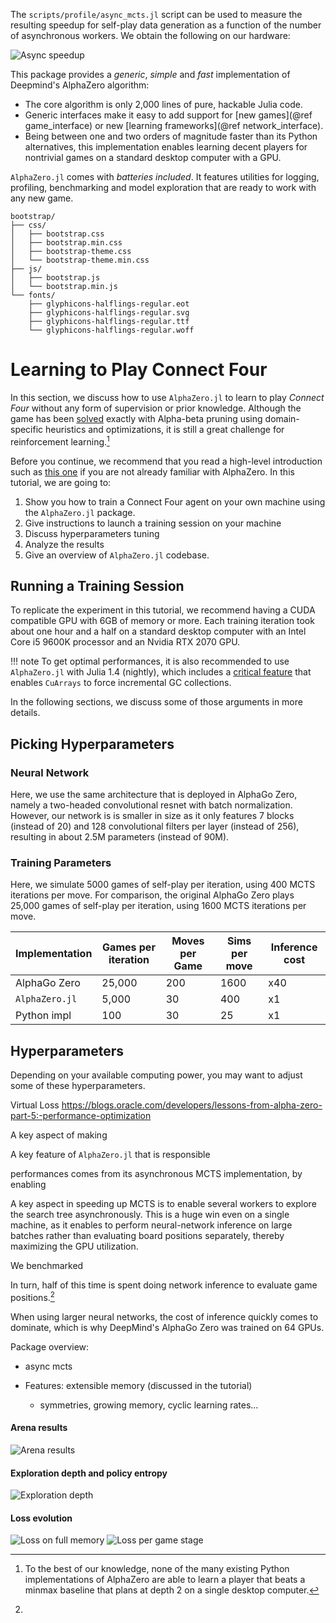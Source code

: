 
The `scripts/profile/async_mcts.jl` script can be used to measure the resulting
speedup for self-play data generation as a function of the number of asynchronous
workers. We obtain the following on our hardware:

![Async speedup](../assets/img/connect-four/async-profiling/mcts_speed.png)

This package provides a _generic_, _simple_ and _fast_ implementation of
Deepmind's AlphaZero algorithm:

* The core algorithm is only 2,000 lines of pure, hackable Julia code.
* Generic interfaces make it easy to add support for
  [new games](@ref game_interface) or new
  [learning frameworks](@ref network_interface).
* Being between one and two orders of magnitude faster than its Python alternatives,
  this implementation enables learning decent players for nontrivial games on
  a standard desktop computer with a GPU.

`AlphaZero.jl` comes with _batteries included_. It features utilities for
logging, profiling, benchmarking and model exploration that are ready to work
with any new game.

```
bootstrap/
├── css/
│   ├── bootstrap.css
│   ├── bootstrap.min.css
│   ├── bootstrap-theme.css
│   └── bootstrap-theme.min.css
├── js/
│   ├── bootstrap.js
│   └── bootstrap.min.js
└── fonts/
    ├── glyphicons-halflings-regular.eot
    ├── glyphicons-halflings-regular.svg
    ├── glyphicons-halflings-regular.ttf
    └── glyphicons-halflings-regular.woff
```

# Learning to Play Connect Four

In this section, we discuss how to use `AlphaZero.jl` to learn to play
_Connect Four_ without any form of supervision or prior knowledge.
Although the game has been [solved](https://connect4.gamesolver.org/) exactly
with Alpha-beta pruning using domain-specific heuristics and optimizations, it
is still a great challenge for reinforcement learning.[^1]

[^1]:
    To the best of our knowledge, none of the many existing Python
    implementations of AlphaZero are able to learn a player that beats a
    minmax baseline that plans at depth 2 on a single desktop computer.

Before you continue,
we recommend that you read a high-level introduction such as
[this one](https://web.stanford.edu/~surag/posts/alphazero.html)
if you are not already familiar with AlphaZero.
In this tutorial, we are going to:

  1. Show you how to train a Connect Four agent on your own machine using
     the `AlphaZero.jl` package.
  1. Give instructions to launch a training session on your machine
  2. Discuss hyperparameters tuning
  3. Analyze the results
  4. Give an overview of `AlphaZero.jl` codebase.

## Running a Training Session

To replicate the experiment in this tutorial, we recommend having a CUDA
compatible GPU with 6GB of memory or more. Each training iteration took about
one hour and a half on a standard desktop computer with an Intel Core i5 9600K
processor and an Nvidia RTX 2070 GPU.

!!! note
    To get optimal performances, it is also recommended to use
    `AlphaZero.jl` with Julia 1.4 (nightly), which includes a
    [critical feature](https://github.com/JuliaLang/julia/pull/33448)
    that enables `CuArrays` to force incremental GC collections.


In the following sections, we discuss some of those arguments in more details.

## Picking Hyperparameters

### Neural Network

Here, we use the same architecture
that is deployed in AlphaGo Zero, namely a two-headed convolutional resnet
with batch normalization. However, our network is
is smaller in size as it only features 7 blocks (instead of 20)
and 128 convolutional filters per layer (instead of 256), resulting in about
2.5M parameters (instead of 90M).

### Training Parameters

Here, we simulate 5000 games of
  self-play per iteration, using 400 MCTS iterations per move. For comparison,
  the original AlphaGo Zero plays 25,000 games of self-play per iteration,
  using 1600 MCTS iterations per move.

| Implementation | Games per iteration | Moves per Game | Sims per move | Inference cost |
|----------------|---------------------|----------------|---------------|----------------|
| AlphaGo Zero   |              25,000 |            200 |          1600 |            x40 |
| `AlphaZero.jl` |               5,000 |             30 |           400 |             x1 |
| Python impl    |                 100 |             30 |            25 |             x1 |

## Hyperparameters

Depending on your available computing power, you may want to adjust
some of these hyperparameters.


Virtual Loss
https://blogs.oracle.com/developers/lessons-from-alpha-zero-part-5:-performance-optimization


A key aspect of making

A key feature of `AlphaZero.jl` that is responsible


performances comes from its asynchronous
MCTS implementation, by enabling


A key aspect in speeding up MCTS is to enable several workers to explore
the search tree asynchronously. This is a huge win even on a single machine,
as it enables to perform neural-network inference on large batches rather
than evaluating board positions separately, thereby maximizing the GPU
utilization.

We benchmarked



In turn, half of this time is spent doing network inference to evaluate game positions.[^4]

[^4]:
  When using larger neural networks, the cost of inference quickly comes to
  dominate, which is why DeepMind's AlphaGo Zero was trained on 64 GPUs.


Package overview:
  - async mcts

  - Features: extensible memory (discussed in the tutorial)
    * symmetries, growing memory, cyclic learning rates...



#### Arena results

![Arena results](../assets/img/connect-four/plots/arena.png)

#### Exploration depth and policy entropy

![Exploration depth](../assets/img/connect-four/plots/exploration_depth.png)

#### Loss evolution

![Loss on full memory](../assets/img/connect-four/plots/loss.png)
![Loss per game stage](../assets/img/connect-four/plots/loss_per_stage.png)
